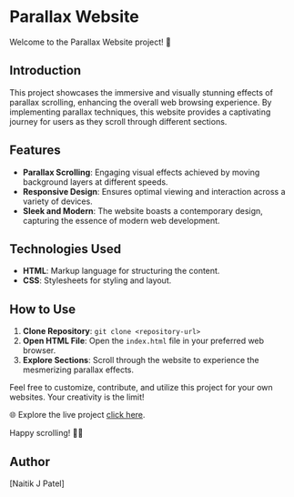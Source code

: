 # Parallax Website

Welcome to the Parallax Website project! 🌟

## Introduction

This project showcases the immersive and visually stunning effects of parallax scrolling, enhancing the overall web browsing experience. By implementing parallax techniques, this website provides a captivating journey for users as they scroll through different sections.

## Features

- **Parallax Scrolling**: Engaging visual effects achieved by moving background layers at different speeds.
- **Responsive Design**: Ensures optimal viewing and interaction across a variety of devices.
- **Sleek and Modern**: The website boasts a contemporary design, capturing the essence of modern web development.

## Technologies Used

- **HTML**: Markup language for structuring the content.
- **CSS**: Stylesheets for styling and layout.

## How to Use

1. **Clone Repository**: `git clone <repository-url>`
2. **Open HTML File**: Open the `index.html` file in your preferred web browser.
3. **Explore Sections**: Scroll through the website to experience the mesmerizing parallax effects.

Feel free to customize, contribute, and utilize this project for your own websites. Your creativity is the limit!

🌐 Explore the live project [click here](https://naitikjpatel.github.io/Parallax-Website/).

Happy scrolling! 🚀✨

## Author

[Naitik J Patel]
